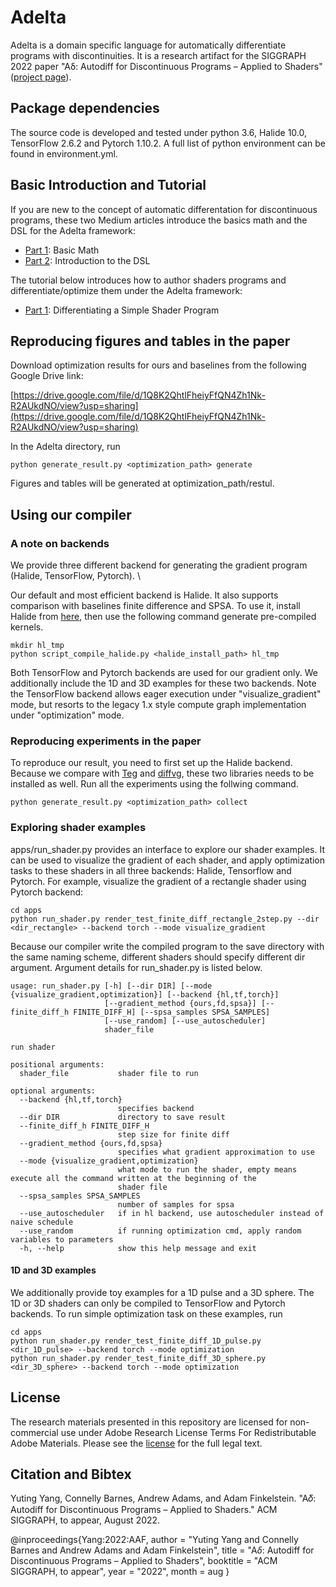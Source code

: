 # Adelta

Adelta is a domain specific language for automatically differentiate programs with discontinuities. It is a research artifact for the SIGGRAPH 2022 paper "Aδ: Autodiff for Discontinuous Programs – Applied to Shaders" ([project page](https://pixl.cs.princeton.edu/pubs/Yang_2022_AAF/)).

## Package dependencies

The source code is developed and tested under python 3.6, Halide 10.0, TensorFlow 2.6.2 and Pytorch 1.10.2. A full list of python environment can be found in environment.yml.

## Basic Introduction and Tutorial

If you are new to the concept of automatic differentation for discontinuous programs, these two Medium articles introduce the basics math and the DSL for the Adelta framework:

* [Part 1](https://medium.com/@yutingyang.wh/adelta-automatic-differentiation-for-discontinuous-programs-de68b4bb8119?source=friends_link&sk=b620a5835201a1bf8d21fc2ebecc6b80): Basic Math 
* [Part 2](https://medium.com/@yutingyang.wh/adelta-automatic-differentiation-for-discontinuous-programs-part-2-scope-of-expressible-29f950f47a05?source=friends_link&sk=ce40aad5f5b2857cb66b568ae44a193c): Introduction to the DSL

The tutorial below introduces how to author shaders programs and differentiate/optimize them under the Adelta framework:

* [Part 1](https://medium.com/@yutingyang.wh/adelta-tutorial-part-1-differentiating-a-simple-shader-program-3168eb00c87b?source=friends_link&sk=7cf438907a72add62af0e4cca8e9bff6): Differentiating a Simple Shader Program

## Reproducing figures and tables in the paper

Download optimization results for ours and baselines from the following Google Drive link:

[https://drive.google.com/file/d/1Q8K2QhtlFheiyFfQN4Zh1Nk-R2AUkdNO/view?usp=sharing](https://drive.google.com/file/d/1Q8K2QhtlFheiyFfQN4Zh1Nk-R2AUkdNO/view?usp=sharing)

In the Adelta directory, run

    python generate_result.py <optimization_path> generate
    
Figures and tables will be generated at optimization_path/restul.

## Using our compiler
    
### A note on backends

We provide three different backend for generating the gradient program (Halide, TensorFlow, Pytorch). \

Our default and most efficient backend is Halide. It also supports comparison with baselines finite difference and SPSA. To use it, install Halide from [here](https://github.com/halide/Halide), then use the following command generate pre-compiled kernels.

    mkdir hl_tmp
    python script_compile_halide.py <halide_install_path> hl_tmp

Both TensorFlow and Pytorch backends are used for our gradient only. We additionally include the 1D and 3D examples for these two backends. Note the TensorFlow backend allows eager execution under "visualize_gradient" mode, but resorts to the legacy 1.x style compute graph implementation under "optimization" mode.

### Reproducing experiments in the paper

To reproduce our result, you need to first set up the Halide backend. Because we compare with [Teg](https://github.com/ChezJrk/Teg) and [diffvg](https://github.com/BachiLi/diffvg), these two libraries needs to be installed as well. Run all the experiments using the follwing command.

    python generate_result.py <optimization_path> collect
    
### Exploring shader examples

apps/run_shader.py provides an interface to explore our shader examples. It can be used to visualize the gradient of each shader, and apply optimization tasks to these shaders in all three backends: Halide, Tensorflow and Pytorch. For example, visualize the gradient of a rectangle shader using Pytorch backend:

    cd apps
    python run_shader.py render_test_finite_diff_rectangle_2step.py --dir <dir_rectangle> --backend torch --mode visualize_gradient

Because our compiler write the compiled program to the save directory with the same naming scheme, different shaders should specify different dir argument. Argument details for run_shader.py is listed below.

```
usage: run_shader.py [-h] [--dir DIR] [--mode {visualize_gradient,optimization}] [--backend {hl,tf,torch}]
                     [--gradient_method {ours,fd,spsa}] [--finite_diff_h FINITE_DIFF_H] [--spsa_samples SPSA_SAMPLES]
                     [--use_random] [--use_autoscheduler]
                     shader_file

run shader

positional arguments:
  shader_file           shader file to run

optional arguments:
  --backend {hl,tf,torch}
                        specifies backend
  --dir DIR             directory to save result
  --finite_diff_h FINITE_DIFF_H
                        step size for finite diff
  --gradient_method {ours,fd,spsa}
                        specifies what gradient approximation to use
  --mode {visualize_gradient,optimization}
                        what mode to run the shader, empty means execute all the command written at the beginning of the
                        shader file
  --spsa_samples SPSA_SAMPLES
                        number of samples for spsa
  --use_autoscheduler   if in hl backend, use autoscheduler instead of naive schedule
  --use_random          if running optimization cmd, apply random variables to parameters
  -h, --help            show this help message and exit
```

#### 1D and 3D examples

We additionally provide toy examples for a 1D pulse and a 3D sphere. The 1D or 3D shaders can only be compiled to TensorFlow and Pytorch backends. To run simple optimization task on these examples, run

```
cd apps
python run_shader.py render_test_finite_diff_1D_pulse.py <dir_1D_pulse> --backend torch --mode optimization
python run_shader.py render_test_finite_diff_3D_sphere.py <dir_3D_sphere> --backend torch --mode optimization
```

## License

The research materials presented in this repository are licensed for non-commercial use under Adobe Research License Terms For Redistributable Adobe Materials. Please see the [license](https://github.com/yyuting/Adelta/blob/main/LICENSE) for the full legal text.

## Citation and Bibtex

Yuting Yang, Connelly Barnes, Andrew Adams, and Adam Finkelstein.
"A𝛿: Autodiff for Discontinuous Programs – Applied to Shaders."
ACM SIGGRAPH, to appear, August 2022.

@inproceedings{Yang:2022:AAF,
   author = "Yuting Yang and Connelly Barnes and Andrew Adams and Adam Finkelstein",
   title = "A$\delta$: Autodiff for Discontinuous Programs – Applied to Shaders",
   booktitle = "ACM SIGGRAPH, to appear",
   year = "2022",
   month = aug
}
